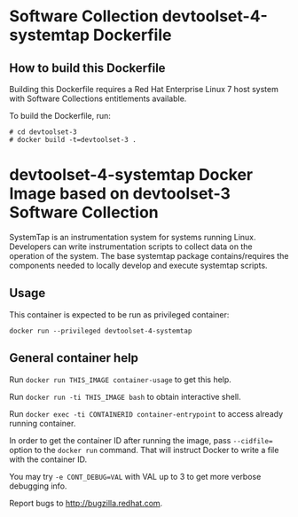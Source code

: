 Software Collection devtoolset-4-systemtap Dockerfile
=====================================================

How to build this Dockerfile
----------------------------

Building this Dockerfile requires a Red Hat Enterprise Linux 7 host
system with Software Collections entitlements available.

To build the Dockerfile, run:

```
# cd devtoolset-3
# docker build -t=devtoolset-3 .
```


devtoolset-4-systemtap Docker Image based on devtoolset-3 Software Collection
=============================================================================

SystemTap is an instrumentation system for systems running Linux.
Developers can write instrumentation scripts to collect data on
the operation of the system.  The base systemtap package contains/requires
the components needed to locally develop and execute systemtap scripts.


Usage
-----

This container is expected to be run as privileged container:

```
docker run --privileged devtoolset-4-systemtap
```



General container help
----------------------

Run `docker run THIS_IMAGE container-usage` to get this help.

Run `docker run -ti THIS_IMAGE bash` to obtain interactive shell.

Run `docker exec -ti CONTAINERID container-entrypoint` to access already running container.

In order to get the container ID after running the image, pass `--cidfile=`
option to the `docker run` command. That will instruct Docker to write
a file with the container ID.

You may try `-e CONT_DEBUG=VAL` with VAL up to 3 to get more verbose debugging
info.


Report bugs to <http://bugzilla.redhat.com>.




